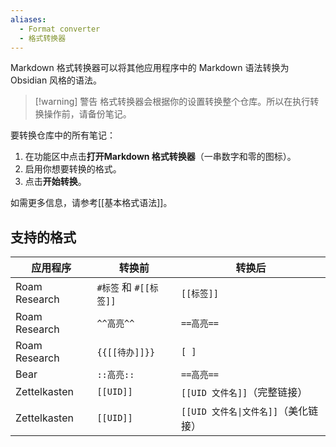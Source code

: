 ```yaml
---
aliases:
  - Format converter
  - 格式转换器
---
```


Markdown 格式转换器可以将其他应用程序中的 Markdown 语法转换为 Obsidian 风格的语法。

> [!warning] 警告
> 格式转换器会根据你的设置转换整个仓库。所以在执行转换操作前，请备份笔记。

要转换仓库中的所有笔记：

1. 在功能区中点击**打开Markdown 格式转换器**（一串数字和零的图标）。
2. 启用你想要转换的格式。
3. 点击**开始转换**。

如需更多信息，请参考[[基本格式语法]]。

## 支持的格式

| 应用程序          | 转换前               | 转换后                                         |
| ------------- | ----------------- | ------------------------------------------- |
| Roam Research | `#标签` 和 `#[[标签]]` | `[[标签]]`                                    |
| Roam Research | `^^高亮^^`          | `==高亮==`                                    |
| Roam Research | `{{[[待办]]}}`      | `[ ]`                                       |
| Bear          | `::高亮::`          | `==高亮==`                                    |
| Zettelkasten  | `[[UID]]`         | `[[UID 文件名]]`（完整链接）                         |
| Zettelkasten  | `[[UID]]`         | <code>\[\[UID 文件名&#124;文件名\]\]</code>（美化链接） |
